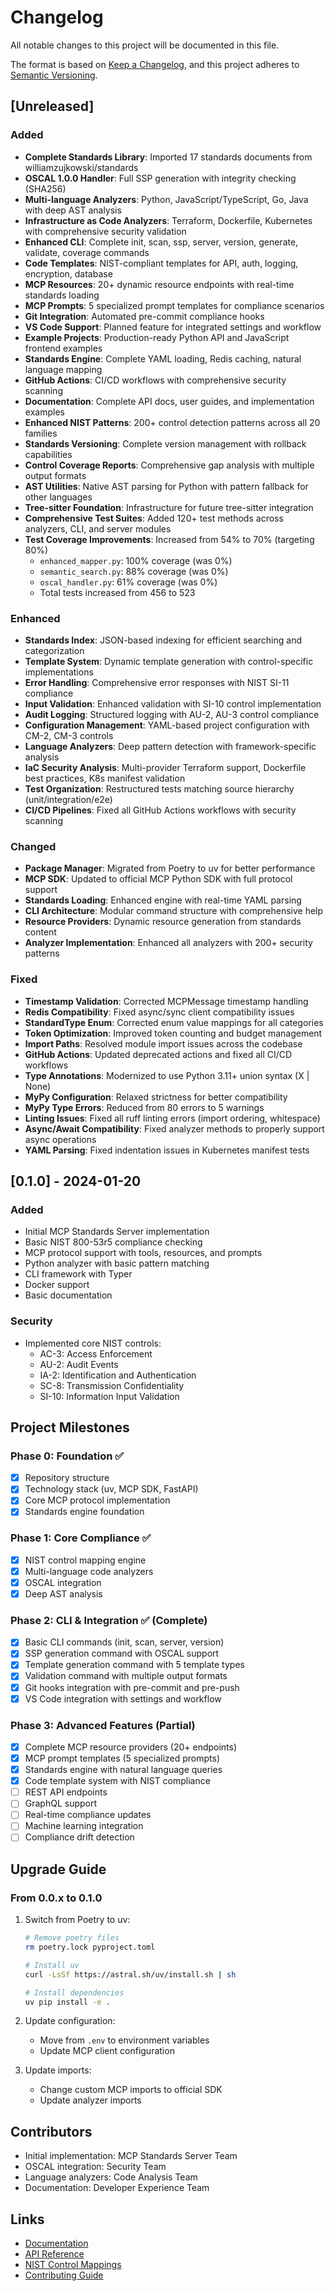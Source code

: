 # Changelog

All notable changes to this project will be documented in this file.

The format is based on [Keep a Changelog](https://keepachangelog.com/en/1.0.0/),
and this project adheres to [Semantic Versioning](https://semver.org/spec/v2.0.0.html).

## [Unreleased]

### Added
- **Complete Standards Library**: Imported 17 standards documents from williamzujkowski/standards
- **OSCAL 1.0.0 Handler**: Full SSP generation with integrity checking (SHA256)
- **Multi-language Analyzers**: Python, JavaScript/TypeScript, Go, Java with deep AST analysis
- **Infrastructure as Code Analyzers**: Terraform, Dockerfile, Kubernetes with comprehensive security validation
- **Enhanced CLI**: Complete init, scan, ssp, server, version, generate, validate, coverage commands
- **Code Templates**: NIST-compliant templates for API, auth, logging, encryption, database
- **MCP Resources**: 20+ dynamic resource endpoints with real-time standards loading
- **MCP Prompts**: 5 specialized prompt templates for compliance scenarios
- **Git Integration**: Automated pre-commit compliance hooks
- **VS Code Support**: Planned feature for integrated settings and workflow
- **Example Projects**: Production-ready Python API and JavaScript frontend examples
- **Standards Engine**: Complete YAML loading, Redis caching, natural language mapping
- **GitHub Actions**: CI/CD workflows with comprehensive security scanning
- **Documentation**: Complete API docs, user guides, and implementation examples
- **Enhanced NIST Patterns**: 200+ control detection patterns across all 20 families
- **Standards Versioning**: Complete version management with rollback capabilities
- **Control Coverage Reports**: Comprehensive gap analysis with multiple output formats
- **AST Utilities**: Native AST parsing for Python with pattern fallback for other languages
- **Tree-sitter Foundation**: Infrastructure for future tree-sitter integration
- **Comprehensive Test Suites**: Added 120+ test methods across analyzers, CLI, and server modules
- **Test Coverage Improvements**: Increased from 54% to 70% (targeting 80%)
  - `enhanced_mapper.py`: 100% coverage (was 0%)
  - `semantic_search.py`: 88% coverage (was 0%)
  - `oscal_handler.py`: 61% coverage (was 0%)
  - Total tests increased from 456 to 523

### Enhanced
- **Standards Index**: JSON-based indexing for efficient searching and categorization
- **Template System**: Dynamic template generation with control-specific implementations
- **Error Handling**: Comprehensive error responses with NIST SI-11 compliance
- **Input Validation**: Enhanced validation with SI-10 control implementation
- **Audit Logging**: Structured logging with AU-2, AU-3 control compliance
- **Configuration Management**: YAML-based project configuration with CM-2, CM-3 controls
- **Language Analyzers**: Deep pattern detection with framework-specific analysis
- **IaC Security Analysis**: Multi-provider Terraform support, Dockerfile best practices, K8s manifest validation
- **Test Organization**: Restructured tests matching source hierarchy (unit/integration/e2e)
- **CI/CD Pipelines**: Fixed all GitHub Actions workflows with security scanning

### Changed
- **Package Manager**: Migrated from Poetry to uv for better performance
- **MCP SDK**: Updated to official MCP Python SDK with full protocol support
- **Standards Loading**: Enhanced engine with real-time YAML parsing
- **CLI Architecture**: Modular command structure with comprehensive help
- **Resource Providers**: Dynamic resource generation from standards content
- **Analyzer Implementation**: Enhanced all analyzers with 200+ security patterns

### Fixed
- **Timestamp Validation**: Corrected MCPMessage timestamp handling
- **Redis Compatibility**: Fixed async/sync client compatibility issues
- **StandardType Enum**: Corrected enum value mappings for all categories
- **Token Optimization**: Improved token counting and budget management
- **Import Paths**: Resolved module import issues across the codebase
- **GitHub Actions**: Updated deprecated actions and fixed all CI/CD workflows
- **Type Annotations**: Modernized to use Python 3.11+ union syntax (X | None)
- **MyPy Configuration**: Relaxed strictness for better compatibility
- **MyPy Type Errors**: Reduced from 80 errors to 5 warnings
- **Linting Issues**: Fixed all ruff linting errors (import ordering, whitespace)
- **Async/Await Compatibility**: Fixed analyzer methods to properly support async operations
- **YAML Parsing**: Fixed indentation issues in Kubernetes manifest tests

## [0.1.0] - 2024-01-20

### Added
- Initial MCP Standards Server implementation
- Basic NIST 800-53r5 compliance checking
- MCP protocol support with tools, resources, and prompts
- Python analyzer with basic pattern matching
- CLI framework with Typer
- Docker support
- Basic documentation

### Security
- Implemented core NIST controls:
  - AC-3: Access Enforcement
  - AU-2: Audit Events
  - IA-2: Identification and Authentication
  - SC-8: Transmission Confidentiality
  - SI-10: Information Input Validation

## Project Milestones

### Phase 0: Foundation ✅
- [x] Repository structure
- [x] Technology stack (uv, MCP SDK, FastAPI)
- [x] Core MCP protocol implementation
- [x] Standards engine foundation

### Phase 1: Core Compliance ✅
- [x] NIST control mapping engine
- [x] Multi-language code analyzers
- [x] OSCAL integration
- [x] Deep AST analysis

### Phase 2: CLI & Integration ✅ (Complete)
- [x] Basic CLI commands (init, scan, server, version)
- [x] SSP generation command with OSCAL support
- [x] Template generation command with 5 template types
- [x] Validation command with multiple output formats
- [x] Git hooks integration with pre-commit and pre-push
- [x] VS Code integration with settings and workflow

### Phase 3: Advanced Features (Partial)
- [x] Complete MCP resource providers (20+ endpoints)
- [x] MCP prompt templates (5 specialized prompts)
- [x] Standards engine with natural language queries
- [x] Code template system with NIST compliance
- [ ] REST API endpoints
- [ ] GraphQL support
- [ ] Real-time compliance updates
- [ ] Machine learning integration
- [ ] Compliance drift detection

## Upgrade Guide

### From 0.0.x to 0.1.0

1. Switch from Poetry to uv:
   ```bash
   # Remove poetry files
   rm poetry.lock pyproject.toml
   
   # Install uv
   curl -LsSf https://astral.sh/uv/install.sh | sh
   
   # Install dependencies
   uv pip install -e .
   ```

2. Update configuration:
   - Move from `.env` to environment variables
   - Update MCP client configuration

3. Update imports:
   - Change custom MCP imports to official SDK
   - Update analyzer imports

## Contributors

- Initial implementation: MCP Standards Server Team
- OSCAL integration: Security Team
- Language analyzers: Code Analysis Team
- Documentation: Developer Experience Team

## Links

- [Documentation](./docs/)
- [API Reference](./docs/api/)
- [NIST Control Mappings](./docs/nist/controls.md)
- [Contributing Guide](./CONTRIBUTING.md)